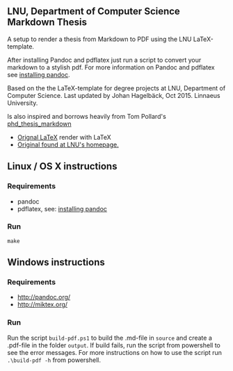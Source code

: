 ## LNU, Department of Computer Science Markdown Thesis

A setup to render a thesis from Markdown to PDF using the LNU LaTeX-template.

After installing Pandoc and pdflatex just run a script to convert your markdown to a stylish pdf.
For more information on Pandoc and pdflatex see [installing pandoc](http://pandoc.org/installing.html).

Based on the the LaTeX-template for degree projects at LNU, Department of Computer Science.
Last updated by Johan Hagelbäck, Oct 2015.
Linnaeus University.

Is also inspired and borrows heavily from Tom Pollard's [phd_thesis_markdown](https://github.com/tompollard/phd_thesis_markdown)

- [Orignal LaTeX](https://dl.dropboxusercontent.com/u/2202977/original.pdf) render with LaTeX
- [Original found at LNU's homepage.](https://coursepress.lnu.se/subject/thesis-projects/report/)

## Linux / OS X instructions
### Requirements
 - pandoc
 - pdflatex, see: [installing pandoc](http://pandoc.org/installing.html)

### Run

```shell
make
```

## Windows instructions
### Requirements
 - http://pandoc.org/
 - http://miktex.org/

### Run
Run the script `build-pdf.ps1` to build the .md-file in `source` and create a .pdf-file in the folder `output`. If build fails, run the script from powershell to see the error messages. For more instructions on how to use the script run `.\build-pdf -h` from powershell. 
